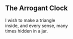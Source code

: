 The Arrogant Clock
------------------
I wish to make a triangle  
inside, and every sense, many  
times hidden in a jar.  
